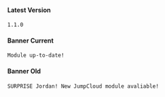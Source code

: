 #### Latest Version

```
1.1.0
```

#### Banner Current

```
Module up-to-date!
```

#### Banner Old

```
SURPRISE Jordan! New JumpCloud module avaliable!
```
